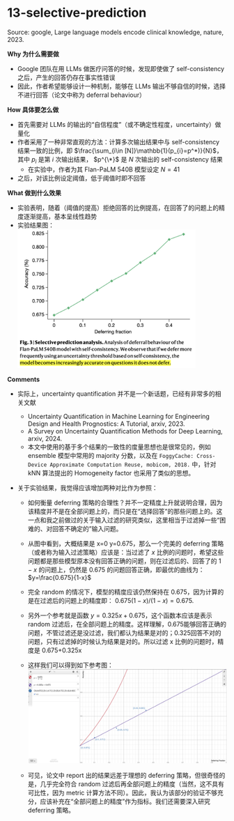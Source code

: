 # 13-selective-prediction

Source: google, Large language models encode clinical knowledge, nature, 2023.

**Why 为什么需要做**

* Google 团队在用 LLMs 做医疗问答的时候，发现即使做了 self-consistency 之后，产生的回答仍存在事实性错误
* 因此，作者希望能够设计一种机制，能够在 LLMs 输出不够自信的时候，选择不进行回答（论文中称为 deferral behaviour）

**How 具体要怎么做**

* 首先需要对 LLMs 的输出的“自信程度”（或不确定性程度，uncertainty）做量化
* 作者采用了一种非常直观的方法：计算多次输出结果中与 self-consistency 结果一致的比例，即 $\frac{\sum_{i\in [N]}\mathbb{1}(p_{i}=p^*)}{N}$，其中 $p_i$ 是第 $i$ 次输出结果， $p^{\*}$ 是 $N$ 次输出的 self-consistency 结果
  * 在实验中，作者为其 Flan-PaLM 540B 模型设定 $N=41$​
* 之后，对该比例设定阈值，低于阈值时即不回答

**What 做到什么效果**

* 实验表明，随着（阈值的提高）拒绝回答的比例提高，在回答了的问题上的精度逐渐提高，基本呈线性趋势
* 实验结果图：<img src="image-20241013174448632.png" alt="image-20241013174448632" style="zoom:40%;" />

**Comments**

* 实际上，uncertainty quantification 并不是一个新话题，已经有非常多的相关文献

  * Uncertainty Quantification in Machine Learning for Engineering Design and Health Prognostics: A Tutorial, arxiv, 2023.
  * A Survey on Uncertainty Quantification Methods for Deep Learning, arxiv, 2024.
  * 本文中使用的基于多个结果的一致性的度量思想也是很常见的，例如 ensemble 模型中常用的 majority 分数，以及在 `FoggyCache: Cross-Device Approximate Computation Reuse, mobicom, 2018.` 中，针对 kNN 算法提出的 Homogeneity factor 也采用了类似的思想。
* 关于实验结果，我觉得应该增加两种对比作为参照：

  * 如何衡量 deferring 策略的合理性？并不一定精度上升就说明合理，因为该精度并不是在全部问题上的，而只是在“选择回答”的那些问题上的。这一点和我之前做过的关于输入过滤的研究类似，这里相当于过滤掉一些“困难的、对回答不确定的”输入问题。
  * 从图中看到，大概结果是 x=0 y=0.675，那么一个完美的 deferring 策略（或者称为输入过滤策略）应该是：当过滤了 $x$ 比例的问题时，希望这些问题都是那些模型原本没有回答正确的问题，则在过滤后的、回答了的 $1-x$ 的问题上，仍然是 0.675 的问题回答正确，即最优的曲线为： $y=\frac{0.675}{1-x}$
  * 完全 random 的情况下，模型的精度应该仍然保持在 0.675，因为计算的是在过滤后的问题上的精度即： $0.675(1-x)/(1-x)=0.675$.
  * 另外一个参考就是函数 $y=0.325x+0.675$，这个函数本应该是表示 random 过滤后，在全部问题上的精度。这样理解，0.675能够回答正确的问题，不管过滤还是没过滤，我们都认为结果是对的；0.325回答不对的问题，只有过滤掉的时候认为结果是对的。所以过滤 x 比例的问题时，精度是 0.675+0.325x
  * 这样我们可以得到如下参考图：![image-20241013192954005](image-20241013192954005.png)

  * 可见，论文中 report 出的结果远差于理想的 deferring 策略，但很奇怪的是，几乎完全符合 random 过滤后再全部问题上的精度（当然，这不具有可比性，因为 metric 计算方法不同）。因此，我认为该部分的验证不够充分，应该补充在“全部问题上的精度”作为指标。我们还需要深入研究 deferring 策略。
